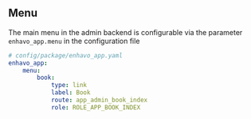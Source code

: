 ## Menu

The main menu in the admin backend is configurable via the parameter
`enhavo_app.menu` in the configuration file

```yaml
# config/package/enhavo_app.yaml
enhavo_app:
    menu:
        book:
            type: link
            label: Book
            route: app_admin_book_index
            role: ROLE_APP_BOOK_INDEX
```
